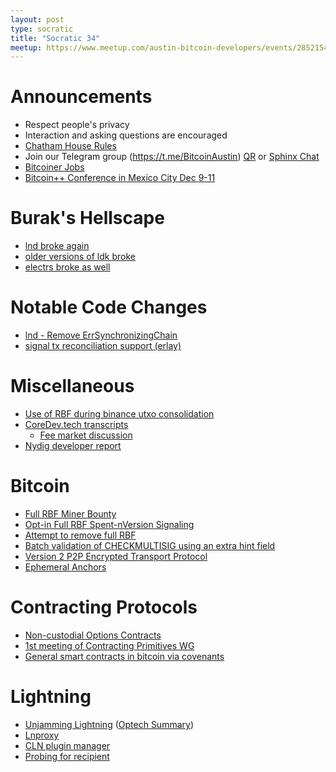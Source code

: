 ```yaml
---
layout: post
type: socratic
title: "Socratic 34"
meetup: https://www.meetup.com/austin-bitcoin-developers/events/285215406/
---
```


# Announcements

- Respect people's privacy
- Interaction and asking questions are encouraged
- [Chatham House Rules](https://www.chathamhouse.org/about-us/chatham-house-rule)
- Join our Telegram group (https://t.me/BitcoinAustin) [QR](../assets/imgs/telegram-group.svg) or [Sphinx Chat](https://tribes.sphinx.chat/t/austintaexasbitcoiners)
- [Bitcoiner Jobs](https://bitcoinerjobs.co/)
- [Bitcoin++ Conference in Mexico City Dec 9-11](https://btcplusplus.dev/)

# Burak's Hellscape
- [lnd broke again](https://github.com/lightningnetwork/lnd/issues/7096)
- [older versions of ldk broke](https://twitter.com/lightningdevkit/status/1587939344530145280)
- [electrs broke as well](https://github.com/romanz/electrs/issues/783)

# Notable Code Changes

- [lnd - Remove ErrSynchronizingChain](https://github.com/lightningnetwork/lnd/pull/7039)
- [signal tx reconciliation support (erlay)](https://github.com/bitcoin/bitcoin/issues/23443)


# Miscellaneous

- [Use of RBF during binance utxo consolidation](https://twitter.com/ziggamon/status/1592613060207706112?t=IWLJgY8F7X8ib8AT4MAC5w&s=19)
- [CoreDev.tech transcripts](https://bitcoinops.org/en/newsletters/2022/10/26/)
  - [Fee market discussion](https://diyhpl.us/wiki/transcripts/bitcoin-core-dev-tech/2022-10-11-fee-market/)
- [Nydig developer report](https://assets-global.website-files.com/614e11536f66309636c98688/63208342664438223226c3de_NYDIG%20-%20Developers%20of%20Bitcoin%202022.pdf)


# Bitcoin

- [Full RBF Miner Bounty](https://lists.linuxfoundation.org/pipermail/bitcoin-dev/2022-November/021143.html)
- [Opt-in Full RBF Spent-nVersion Signaling](https://lists.linuxfoundation.org/pipermail/bitcoin-dev/2022-November/021144.html)
- [Attempt to remove full RBF](https://github.com/bitcoin/bitcoin/pull/26438)
- [Batch validation of CHECKMULTISIG using an extra hint field](https://lists.linuxfoundation.org/pipermail/bitcoin-dev/2022-October/021048.html)
- [Version 2 P2P Encrypted Transport Protocol](https://github.com/dhruv/bips/blob/bip324/bip-0324.mediawiki)
- [Ephemeral Anchors](https://lists.linuxfoundation.org/pipermail/bitcoin-dev/2022-October/021036.html)


# Contracting Protocols

- [Non-custodial Options Contracts](https://blockstream.com/assets/downloads/pdf/options-whitepaper.pdf)
- [1st meeting of Contracting Primitives WG](https://lists.linuxfoundation.org/pipermail/bitcoin-dev/2022-November/021139.html)
- [General smart contracts in bitcoin via covenants](https://merkle.fun/)


# Lightning

- [Unjamming Lightning](https://lists.linuxfoundation.org/pipermail/lightning-dev/2022-November/003740.html) ([Optech Summary](https://bitcoinops.org/en/newsletters/2022/11/16/))
- [Lnproxy](https://github.com/lnproxy/lnproxy)
- [CLN plugin manager](https://github.com/ElementsProject/lightning/pull/5647)
- [Probing for recipient](https://github.com/lightning/bolts/pull/1032)

